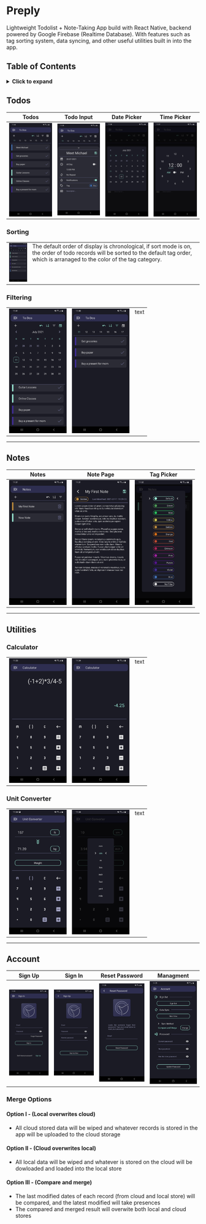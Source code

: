 # Preply

Lightweight Todolist + Note-Taking App build with React Native, backend powered by Google Firebase (Realtime Database). With features such as tag sorting system, data syncing, and other useful utilities built in into the app.

## Table of Contents
<details>
<summary>
    <b>
        Click to expand
    </b>
</summary>

- [Preply](#preply)
  - [Table of Contents](#table-of-contents)
  - [Todos](#todos)
    - [Sorting](#sorting)
    - [Filtering](#filtering)
  - [Notes](#notes)
  - [Utilities](#utilities)
    - [Calculator](#calculator)
    - [Unit Converter](#unit-converter)
  - [Account](#account)
    - [Merge Options](#merge-options)
      - [Option I - (Local overwrites cloud)](#option-i---local-overwrites-cloud)
      - [Option II - (Cloud overwrites local)](#option-ii---cloud-overwrites-local)
      - [Option III - (Compare and merge)](#option-iii---compare-and-merge)

</details>

<a href="todos"></a>

## Todos

|                  Todos                   |               Todo Input                |                  Date Picker                   |                  Time Picker                   |
| :--------------------------------------: | :-------------------------------------: | :--------------------------------------------: | :--------------------------------------------: |
| <img src='./img/todos.jpg' width='150'> | <img src='./img/todo.jpg' width='150'> | <img src='./img/date_select.jpg' width='150'> | <img src='./img/time_select.jpg' width='150'> |



<a href="sorting"></a>

### Sorting

<table>
    <tr>
        <td valign='top'>
            <img src='./img/todos_sort.jpg' width='150'>
        </td>
        <td valign='top'>
            The default order of display is chronological, if sort mode is on, the order of todo records will be sorted to the default tag order, which is arranaged to the color of the tag category.
        </td>
    </tr>
</table>

<a href="filtering"></a>

### Filtering

<table>
    <tr>
        <td valign='top'>
            <img src='./img/todos_cal.jpg' width='150'>
        </td>
        <td valign='top'>
            <img src='./img/todos_filter.jpg' width='150'>
        </td>
        <td valign='top'>
            text
        </td>
    </tr>
</table>

---

<a href="notes"></a>

## Notes

|                  Notes                   |                Note Page                |               Tag Picker                |
| :--------------------------------------: | :-------------------------------------: | :-------------------------------------: |
| <img src='./img/notes.jpg' width='150'> | <img src='./img/note.jpg' width='150'> | <img src='./img/tags.jpg' width='150'> |

---

<a href="utils"></a>

## Utilities

<a href="cal"></a>

### Calculator

<table>
    <tr>
        <td valign='top'>
            <img src='./img/cal.jpg' width='150'>
        </td>
        <td valign='top'>
            <img src='./img/cal_res.jpg' width='150'>
        </td>
        <td valign='top'>
            text
        </td>
    </tr>
</table>

<a href="unit_conv"></a>

### Unit Converter

<table>
    <tr>
        <td valign='top'>
            <img src='./img/unit_conv.jpg' width='150'>
        </td>
        <td valign='top'>
            <img src='./img/units.jpg' width='150'>
        </td>
        <td valign='top'>
            text
        </td>
    </tr>
</table>

---

<a href="acc"></a>

## Account

|                  Sign Up                  |                  Sign In                  |                Reset Password                 |               Managment                |
| :---------------------------------------: | :---------------------------------------: | :-------------------------------------------: | :------------------------------------: |
| <img src='./img/signin.jpg' width='150'> | <img src='./img/signup.jpg' width='150'> | <img src='./img/reset_pswd.jpg' width='150'> | <img src='./img/acc.jpg' width='150'> |

<a href="merge_op"></a>

### Merge Options

#### Option I - (Local overwrites cloud)

- All cloud stored data will be wiped and whatever records is stored in the app will be uploaded to the cloud storage

#### Option II - (Cloud overwrites local)

- All local data will be wiped and whatever is stored on the cloud will be dowloaded and loaded into the local store

#### Option III - (Compare and merge)

- The last modified dates of each record (from cloud and local store) will be compared, and the latest modified will take presences
- The compared and merged result will overwite both local and cloud stores

